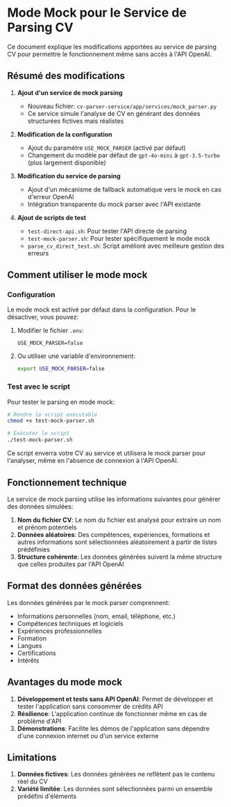 # Mode Mock pour le Service de Parsing CV

Ce document explique les modifications apportées au service de parsing CV pour permettre le fonctionnement même sans accès à l'API OpenAI.

## Résumé des modifications

1. **Ajout d'un service de mock parsing**
   - Nouveau fichier: `cv-parser-service/app/services/mock_parser.py`
   - Ce service simule l'analyse de CV en générant des données structurées fictives mais réalistes

2. **Modification de la configuration**
   - Ajout du paramètre `USE_MOCK_PARSER` (activé par défaut)
   - Changement du modèle par défaut de `gpt-4o-mini` à `gpt-3.5-turbo` (plus largement disponible)

3. **Modification du service de parsing**
   - Ajout d'un mécanisme de fallback automatique vers le mock en cas d'erreur OpenAI
   - Intégration transparente du mock parser avec l'API existante

4. **Ajout de scripts de test**
   - `test-direct-api.sh`: Pour tester l'API directe de parsing
   - `test-mock-parser.sh`: Pour tester spécifiquement le mode mock
   - `parse_cv_direct_test.sh`: Script amélioré avec meilleure gestion des erreurs

## Comment utiliser le mode mock

### Configuration

Le mode mock est activé par défaut dans la configuration. Pour le désactiver, vous pouvez:

1. Modifier le fichier `.env`:
   ```
   USE_MOCK_PARSER=false
   ```

2. Ou utiliser une variable d'environnement:
   ```bash
   export USE_MOCK_PARSER=false
   ```

### Test avec le script

Pour tester le parsing en mode mock:

```bash
# Rendre le script exécutable
chmod +x test-mock-parser.sh

# Exécuter le script
./test-mock-parser.sh
```

Ce script enverra votre CV au service et utilisera le mock parser pour l'analyser, même en l'absence de connexion à l'API OpenAI.

## Fonctionnement technique

Le service de mock parsing utilise les informations suivantes pour générer des données simulées:

1. **Nom du fichier CV**: Le nom du fichier est analysé pour extraire un nom et prénom potentiels
2. **Données aléatoires**: Des compétences, expériences, formations et autres informations sont sélectionnées aléatoirement à partir de listes prédéfinies
3. **Structure cohérente**: Les données générées suivent la même structure que celles produites par l'API OpenAI

## Format des données générées

Les données générées par le mock parser comprennent:

- Informations personnelles (nom, email, téléphone, etc.)
- Compétences techniques et logiciels
- Expériences professionnelles
- Formation
- Langues
- Certifications
- Intérêts

## Avantages du mode mock

1. **Développement et tests sans API OpenAI**: Permet de développer et tester l'application sans consommer de crédits API
2. **Résilience**: L'application continue de fonctionner même en cas de problème d'API
3. **Démonstrations**: Facilite les démos de l'application sans dépendre d'une connexion internet ou d'un service externe

## Limitations

1. **Données fictives**: Les données générées ne reflètent pas le contenu réel du CV
2. **Variété limitée**: Les données sont sélectionnées parmi un ensemble prédéfini d'éléments
